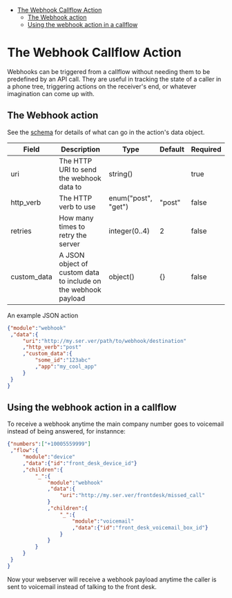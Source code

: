 - [The Webhook Callflow Action](#orgec83ef6)
  - [The Webhook action](#orga648329)
  - [Using the webhook action in a callflow](#orged8a935)



<a id="orgec83ef6"></a>

# The Webhook Callflow Action

Webhooks can be triggered from a callflow without needing them to be predefined by an API call. They are useful in tracking the state of a caller in a phone tree, triggering actions on the receiver's end, or whatever imagination can come up with.


<a id="orga648329"></a>

## The Webhook action

See the [schema](https://github.com/2600hz/kazoo/blob/master/applications/crossbar/priv/couchdb/schemas/callflows.webhook.json) for details of what can go in the action's data object.

| Field        | Description                                                    | Type                | Default | Required |
|------------ |-------------------------------------------------------------- |------------------- |------- |-------- |
| uri          | The HTTP URI to send the webhook data to                       | string()            |         | true     |
| http\_verb   | The HTTP verb to use                                           | enum("post", "get") | "post"  | false    |
| retries      | How many times to retry the server                             | integer(0..4)       | 2       | false    |
| custom\_data | A JSON object of custom data to include on the webhook payload | object()            | {}      | false    |

An example JSON action

```json
{"module":"webhook"
 ,"data":{
     "uri":"http://my.ser.ver/path/to/webhook/destination"
     ,"http_verb":"post"
     ,"custom_data":{
         "some_id":"123abc"
         ,"app":"my_cool_app"
     }
 }
}
```


<a id="orged8a935"></a>

## Using the webhook action in a callflow

To receive a webhook anytime the main company number goes to voicemail instead of being answered, for instannce:

```json
{"numbers":["+10005559999"]
 ,"flow":{
     "module":"device"
     ,"data":{"id":"front_desk_device_id"}
     ,"children":{
         "_":{
             "module":"webhook"
             ,"data":{
                 "uri":"http://my.ser.ver/frontdesk/missed_call"
             }
             ,"children":{
                 "_":{
                     "module":"voicemail"
                     ,"data":{"id":"front_desk_voicemail_box_id"}
                 }
             }
         }
     }
 }
}
```

Now your webserver will receive a webhook payload anytime the caller is sent to voicemail instead of talking to the front desk.